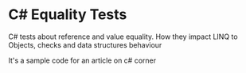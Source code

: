 # C# Equality Tests
C# tests about reference and value equality. How they impact LINQ to Objects, checks and data structures behaviour

It's a sample code for an article on c# corner
